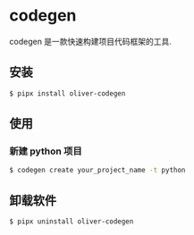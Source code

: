 # codegen 
codegen 是一款快速构建项目代码框架的工具.

## 安装
```bash
$ pipx install oliver-codegen
```

## 使用
### 新建 python 项目
```bash
$ codegen create your_project_name -t python
```

## 卸载软件
```bash
$ pipx uninstall oliver-codegen
```